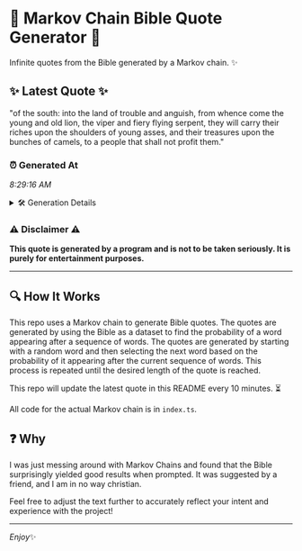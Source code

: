 # 📖 Markov Chain Bible Quote Generator 📖

Infinite quotes from the Bible generated by a Markov chain. ✨

## ✨ Latest Quote ✨
"of the south: into the land of trouble and anguish, from whence come the young and old lion, the viper and fiery flying serpent, they will carry their riches upon the shoulders of young asses, and their treasures upon the bunches of camels, to a people that shall not profit them."

### ⏰ Generated At
*8:29:16 AM*

<details>
    <summary>🛠️ Generation Details</summary>
    <p>
        <strong>🌱 Seed:</strong> of<br>
        <strong>🔄 Iterations:</strong> 50<br>
        <strong>📜 Context History:</strong><br>[ of ]: the<br>[ of, the ]: south:<br>[ of, the, south: ]: into<br>[ of, the, south:, into ]: the<br>[ of, the, south:, into, the ]: land<br>[ of, the, south:, into, the, land ]: of<br>[ the, south:, into, the, land, of ]: trouble<br>[ south:, into, the, land, of, trouble ]: and<br>[ into, the, land, of, trouble, and ]: anguish,<br>[ the, land, of, trouble, and, anguish, ]: from<br>[ land, of, trouble, and, anguish,, from ]: whence<br>[ of, trouble, and, anguish,, from, whence ]: come<br>[ trouble, and, anguish,, from, whence, come ]: the<br>[ and, anguish,, from, whence, come, the ]: young<br>[ anguish,, from, whence, come, the, young ]: and<br>[ from, whence, come, the, young, and ]: old<br>[ whence, come, the, young, and, old ]: lion,<br>[ come, the, young, and, old, lion, ]: the<br>[ the, young, and, old, lion,, the ]: viper<br>[ young, and, old, lion,, the, viper ]: and<br>[ and, old, lion,, the, viper, and ]: fiery<br>[ old, lion,, the, viper, and, fiery ]: flying<br>[ lion,, the, viper, and, fiery, flying ]: serpent,<br>[ the, viper, and, fiery, flying, serpent, ]: they<br>[ viper, and, fiery, flying, serpent,, they ]: will<br>[ and, fiery, flying, serpent,, they, will ]: carry<br>[ fiery, flying, serpent,, they, will, carry ]: their<br>[ flying, serpent,, they, will, carry, their ]: riches<br>[ serpent,, they, will, carry, their, riches ]: upon<br>[ they, will, carry, their, riches, upon ]: the<br>[ will, carry, their, riches, upon, the ]: shoulders<br>[ carry, their, riches, upon, the, shoulders ]: of<br>[ their, riches, upon, the, shoulders, of ]: young<br>[ riches, upon, the, shoulders, of, young ]: asses,<br>[ upon, the, shoulders, of, young, asses, ]: and<br>[ the, shoulders, of, young, asses,, and ]: their<br>[ shoulders, of, young, asses,, and, their ]: treasures<br>[ of, young, asses,, and, their, treasures ]: upon<br>[ young, asses,, and, their, treasures, upon ]: the<br>[ asses,, and, their, treasures, upon, the ]: bunches<br>[ and, their, treasures, upon, the, bunches ]: of<br>[ their, treasures, upon, the, bunches, of ]: camels,<br>[ treasures, upon, the, bunches, of, camels, ]: to<br>[ upon, the, bunches, of, camels,, to ]: a<br>[ the, bunches, of, camels,, to, a ]: people<br>[ bunches, of, camels,, to, a, people ]: that<br>[ of, camels,, to, a, people, that ]: shall<br>[ camels,, to, a, people, that, shall ]: not<br>[ to, a, people, that, shall, not ]: profit<br>[ a, people, that, shall, not, profit ]: them.<br>
    </p>
</details>

### ⚠️ Disclaimer ⚠️
**This quote is generated by a program and is not to be taken seriously. It is purely for entertainment purposes.**

---

## 🔍 How It Works

This repo uses a Markov chain to generate Bible quotes. The quotes are generated by using the Bible as a dataset to find the probability of a word appearing after a sequence of words. The quotes are generated by starting with a random word and then selecting the next word based on the probability of it appearing after the current sequence of words. This process is repeated until the desired length of the quote is reached.

This repo will update the latest quote in this README every 10 minutes. ⏳

All code for the actual Markov chain is in `index.ts`.

## ❓ Why

I was just messing around with Markov Chains and found that the Bible surprisingly yielded good results when prompted. 
It was suggested by a friend, and I am in no way christian.

Feel free to adjust the text further to accurately reflect your intent and experience with the project!

---

*Enjoy*✨
